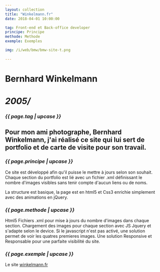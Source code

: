 ```yaml
---
layout: collection
title: "Winkelmann.fr"
date: 2018-04-01 10:00:00

tag: Front-end et Back-office developer
principe: Principe
methode: Methode
exemple: Exemples

img: /i/web/bmw/bmw-site-t.png
 
---
```



# Bernhard Winkelmann 
# _2005/_
### _{{ page.tag | upcase }}_

## Pour mon ami photographe, Bernhard Winkelmann, j'ai réalisé ce site qui lui sert de portfolio et de carte de visite pour son travail.


### _{{ page.principe | upcase }}_
Ce site est développé afin qu'il puisse le mettre à jours selon son souhait. 
Chaque section du portfolio est lié avec un fichier .xml définissant le nombre d'images visibles sans tenir compte d'aucun liens ou de noms.

La structure est basique, la page est en html5 et Css3 enrichie simplement avec des animations en jQuery.



### _{{ page.methode | upcase }}_
Html5
Fichiers .xml pour mise à jours du nombre d'images dans chaque section.
Chargement des images pour chaque section avec JS Jquery et s'adapte selon le device.
Si le javascript n'est pas activé, une solution permet de voir les quatres premieres images.
Une solution Responsive et Responsable pour une parfaite visibilité du site.

### _{{ page.exemple | upcase }}_
Le site [winkelmann.fr](http://winkelmann.fr/ "le site winkelmann.fr")
